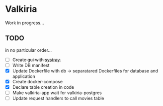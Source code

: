 # Valkiria

Work in progress...

## TODO

in no particular order...

- [ ] ~~Create gui with [systray](https://pkg.go.dev/github.com/getlantern/systray@v1.2.2#section-readme).~~
- [ ] Write DB manifest
- [x] Update Dockerfile with db → separatared Dockerfiles for database and application
- [x] Create docker-compose
- [x] Declare table creation in code
- [ ] Make valkiria-app wait for valkiria-postgres
- [ ] Update request handlers to call movies table
